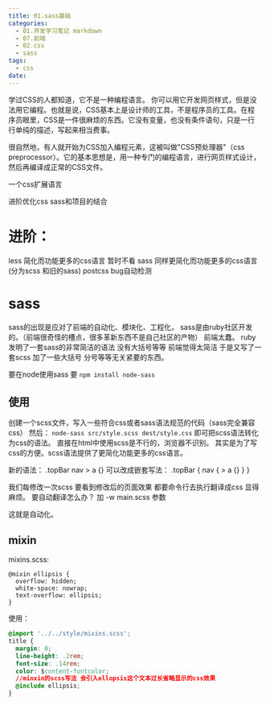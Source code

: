 ```yaml
---
title: 01.sass基础
categories:
  - 01.开发学习笔记 markdown
  - 07.前端
  - 02.css
  - sass
tags:
  - css
date:
---
```


学过CSS的人都知道，它不是一种编程语言。
你可以用它开发网页样式，但是没法用它编程。也就是说，CSS基本上是设计师的工具，不是程序员的工具。在程序员眼里，CSS是一件很麻烦的东西。它没有变量，也没有条件语句，只是一行行单纯的描述，写起来相当费事。

很自然地，有人就开始为CSS加入编程元素，这被叫做"CSS预处理器"（css preprocessor）。它的基本思想是，用一种专门的编程语言，进行网页样式设计，然后再编译成正常的CSS文件。

一个css扩展语言

进阶优化css
sass和项目的结合

# 进阶：
less 简化而功能更多的css语言 暂时不看
sass 同样更简化而功能更多的css语言 (分为scss 和旧的sass)
postcss bug自动检测

# sass
sass的出现是应对了前端的自动化、模块化、工程化，
sass是由ruby社区开发的。（前端很奇怪的槽点，很多革新东西不是自己社区的产物）
前端太蠢。
ruby发明了一套sass的非常简洁的语法 没有大括号等等
前端觉得太简洁
于是又写了一套scss 加了一些大括号 分号等等无关紧要的东西。

要在node使用sass 要
`npm install node-sass`

## 使用
创建一个scss文件，写入一些符合css或者sass语法规范的代码（sass完全兼容css）
然后：
`node-sass src/style.scss dest/style.css`
即可把scss语法转化为css的语法。
直接在html中使用scss是不行的，浏览器不识别。
其实是为了写css的方便。scss语法提供了更简化功能更多的css语言。

新的语法：
.topBar nav > a {}
可以改成嵌套写法：
.topBar {
    nav {
        > a {}
    }
}

我们每修改一次scss 要看到修改后的页面效果 都要命令行去执行翻译成css 显得麻烦。
要自动翻译怎么办？
加 -w main.scss 参数

这就是自动化。



## mixin

mixins.scss:
```
@mixin ellipsis {
  overflow: hidden;
  white-space: nowrap;
  text-overflow: ellipsis;
}
```

使用：
```css
@import '../../style/mixins.scss';
title {
  margin: 0;
  line-height: .2rem;
  font-size: .14rem;
  color: $content-fontcolor;
  //minxin的scss写法 会引入ellopsis这个文本过长省略显示的css效果
  @include ellipsis;
}
```